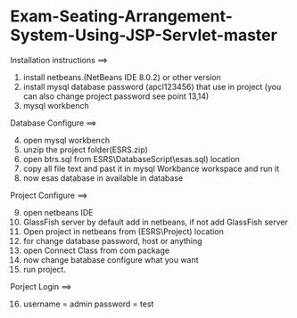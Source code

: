 # Exam-Seating-Arrangement-System-Using-JSP-Servlet-master
Installation instructions ==>

1.	install netbeans.(NetBeans IDE 8.0.2) or other version
2.	install mysql database password (apcl123456) that use in project (you can also change project password see point 13,14)
3.	mysql workbench

Database Configure  ==>

4.	open mysql workbench 
5.	unzip the project folder(ESRS.zip)
6.	open btrs.sql from ESRS\DatabaseScript\esas.sql) location
7.	copy all file text and past it in mysql Workbance workspace and run it      
8.	now esas database in available in database

Project Configure  ==>

9.	open netbeans IDE
10.	GlassFish server by default add in netbeans, if not add GlassFish server
11.	Open project in netbeans from (ESRS\Project) location
12.	for change database password, host or anything
13.	open Connect Class from com package
14.	now change batabase configure what you want
15.	run project.

Porject Login  ==>

16.	username = admin
	password = test
